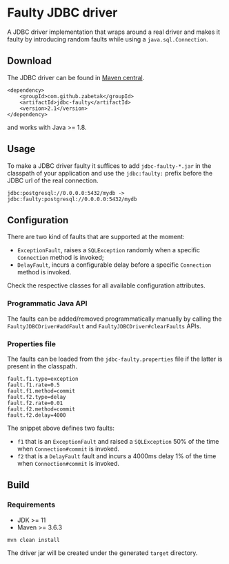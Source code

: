 # Faulty JDBC driver

A JDBC driver implementation that wraps around a real driver and makes it faulty by introducing random faults while
using a `java.sql.Connection`.

## Download

The JDBC driver can be found in [Maven central](https://central.sonatype.com/artifact/com.github.zabetak/jdbc-faulty/overview).

```
<dependency>
    <groupId>com.github.zabetak</groupId>
    <artifactId>jdbc-faulty</artifactId>
    <version>2.1</version>
</dependency>
```

and works with Java >= 1.8.

## Usage

To make a JDBC driver faulty it suffices to add `jdbc-faulty-*.jar` in the classpath of your application and
use the `jdbc:faulty:` prefix before the JDBC url of the real connection.

```
jdbc:postgresql://0.0.0.0:5432/mydb -> jdbc:faulty:postgresql://0.0.0.0:5432/mydb
```

## Configuration

There are two kind of faults that are supported at the moment:
* `ExceptionFault`, raises a `SQLException` randomly when a specific `Connection` method is invoked;
* `DelayFault`, incurs a configurable delay before a specific `Connection` method is invoked.

Check the respective classes for all available configuration attributes.

### Programmatic Java API

The faults can be added/removed programmatically manually by calling the `FaultyJDBCDriver#addFault` and `FaultyJDBCDriver#clearFaults` APIs.

### Properties file

The faults can be loaded from the `jdbc-faulty.properties` file if the latter is present in the classpath.

```properties
fault.f1.type=exception
fault.f1.rate=0.5
fault.f1.method=commit
fault.f2.type=delay
fault.f2.rate=0.01
fault.f2.method=commit
fault.f2.delay=4000
```

The snippet above defines two faults:
* `f1` that is an `ExceptionFault` and raised a `SQLException` 50% of the time when `Connection#commit` is invoked.
* `f2` that is a `DelayFault` fault and incurs a 4000ms delay 1% of the time when `Connection#commit` is invoked.

## Build

### Requirements

* JDK >= 11
* Maven >= 3.6.3

```
mvn clean install
```

The driver jar will be created under the generated `target` directory.
